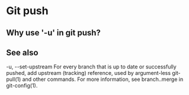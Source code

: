 # Git push

## Why use '-u' in git push?

## See also
-u, --set-upstream
  For every branch that is up to date or successfully pushed, add upstream (tracking) reference, used by argument-less git-pull(1) and other commands. For more
  information, see branch.<name>.merge in git-config(1).